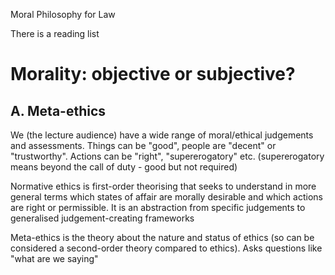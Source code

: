 Moral Philosophy for Law

There is a reading list

# Morality: objective or subjective?

## A. Meta-ethics

We (the lecture audience) have a wide range of moral/ethical judgements and assessments. Things can be "good", people are "decent" or "trustworthy". Actions can be "right", "supererogatory" etc. (supererogatory means beyond the call of duty - good but not required)

Normative ethics is first-order theorising that seeks to understand in more general terms which states of affair are morally desirable and which actions are right or permissible. It is an abstraction from specific judgements to generalised judgement-creating frameworks

Meta-ethics is the theory about the nature and status of ethics (so can be considered a second-order theory compared to ethics). Asks questions like "what are we saying"